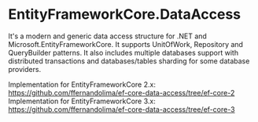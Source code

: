 # EntityFrameworkCore.DataAccess

It's a modern and generic data access structure for .NET and Microsoft.EntityFrameworkCore. It supports UnitOfWork, Repository and QueryBuilder patterns. It also includes multiple databases support with distributed transactions and databases/tables sharding for some database providers.

Implementation for EntityFrameworkCore 2.x: https://github.com/ffernandolima/ef-core-data-access/tree/ef-core-2
Implementation for EntityFrameworkCore 3.x: https://github.com/ffernandolima/ef-core-data-access/tree/ef-core-3
